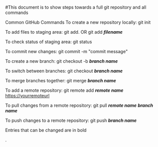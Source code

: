 #This document is to show steps towards a full git repository and all commands

Common GitHub Commands
To create a new repository locally: 
git init

To add files to staging area: 
git add. OR git add ***filename***

To check status of staging area: 
git status

To commit new changes: 
git commit -m "commit message"

To create a new branch: 
git checkout -b ***branch name***

To switch between branches: 
git checkout ***branch name***

To merge branches together: 
git merge ***branch name***

To add a remote repository: git remote add ***remote name*** <https://yourremoteurl>

To pull changes from a remote repository: git pull ***remote name*** ***branch name***

To push changes to a remote repository: 
git push ***branch name***

Entries that can be changed are in bold

.
